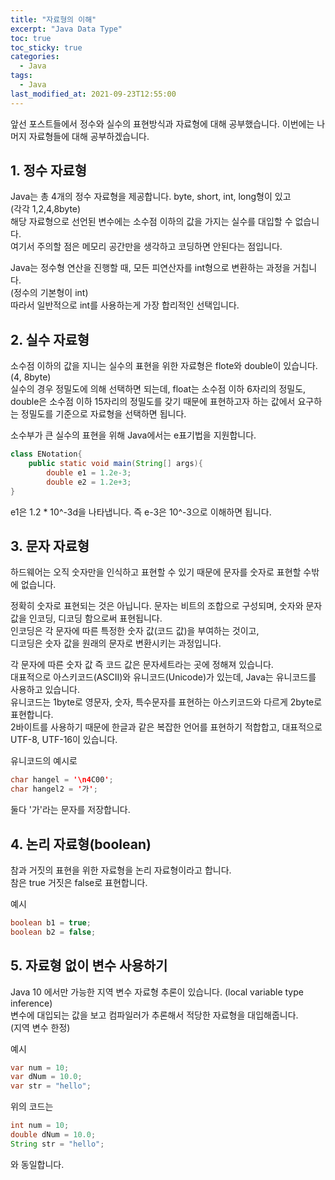 ```yaml
---
title: "자료형의 이해"
excerpt: "Java Data Type"
toc: true
toc_sticky: true
categories:
  - Java
tags:
  - Java
last_modified_at: 2021-09-23T12:55:00
---
```


앞선 포스트들에서 정수와 실수의 표현방식과 자료형에 대해 공부했습니다. 이번에는 나머지 자료형들에 대해
공부하겠습니다.

## 1. 정수 자료형

Java는 총 4개의 정수 자료형을 제공합니다. byte, short, int, long형이 있고<br/> (각각 1,2,4,8byte)<br/>
해당 자료형으로 선언된 변수에는 소수점 이하의 값을 가지는 실수를 대입할 수 없습니다.<br/>
여기서 주의할 점은 메모리 공간만을 생각하고 코딩하면 안된다는 점입니다.<br/>

Java는 정수형 연산을 진행할 때, 모든 피연산자를 int형으로 변환하는 과정을 거칩니다.<br/> (정수의 기본형이 int)<br/>
따라서 일반적으로 int를 사용하는게 가장 합리적인 선택입니다.<br/>

## 2. 실수 자료형

소수점 이하의 값을 지니는 실수의 표현을 위한 자료형은 flote와 double이 있습니다.<br/>(4, 8byte)<br/>
실수의 경우 정밀도에 의해 선택하면 되는데, float는 소수점 이하 6자리의 정밀도, double은 소수점 이하 15자리의 정밀도를
갖기 때문에 표현하고자 하는 값에서 요구하는 정밀도를 기준으로 자료형을 선택하면 됩니다.<br/>

소수부가 큰 실수의 표현을 위해 Java에서는 e표기법을 지원합니다.<br/>

```java
class ENotation{
    public static void main(String[] args){
        double e1 = 1.2e-3;
        double e2 = 1.2e+3;
}
```

e1은 1.2 \* 10^-3d을 나타냅니다. 즉 e-3은 10^-3으로 이해하면 됩니다.

## 3. 문자 자료형

하드웨어는 오직 숫자만을 인식하고 표현할 수 있기 때문에 문자를 숫자로 표현할 수밖에 없습니다.<br/>

정확히 숫자로 표현되는 것은 아닙니다. 문자는 비트의 조합으로 구성되며, 숫자와 문자값을 인코딩, 디코딩 함으로써 표현됩니다.<br/>
인코딩은 각 문자에 따른 특정한 숫자 값(코드 값)을 부여하는 것이고,<br/>
디코딩은 숫자 값을 원래의 문자로 변환시키는 과정입니다.<br/>

각 문자에 따른 숫자 값 즉 코드 값은 문자세트라는 곳에 정해져 있습니다.<br/>
대표적으로 아스키코드(ASCII)와 유니코드(Unicode)가 있는데, Java는 유니코드를 사용하고 있습니다.<br/>
유니코드는 1byte로 영문자, 숫자, 특수문자를 표현하는 아스키코드와 다르게 2byte로 표현합니다.<br/>
2바이트를 사용하기 때문에 한글과 같은 복잡한 언어를 표현하기 적합합고, 대표적으로 UTF-8, UTF-16이 있습니다.<br/>

유니코드의 예시로

```java
char hangel = '\n4C00';
char hangel2 = '가';
```

둘다 '가'라는 문자를 저장합니다.

## 4. 논리 자료형(boolean)

참과 거짓의 표현을 위한 자료형을 논리 자료형이라고 합니다.<br/>
참은 true 거짓은 false로 표현합니다.

예시

```java
boolean b1 = true;
boolean b2 = false;
```

## 5. 자료형 없이 변수 사용하기

Java 10 에서만 가능한 지역 변수 자료형 추론이 있습니다. (local variable type inference)<br/>
변수에 대입되는 값을 보고 컴파일러가 추론해서 적당한 자료형을 대입해줍니다.<br/>
(지역 변수 한정)

예시

```java
var num = 10;
var dNum = 10.0;
var str = "hello";
```

위의 코드는

```java
int num = 10;
double dNum = 10.0;
String str = "hello";
```

와 동일합니다.
